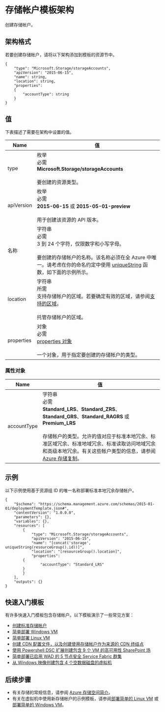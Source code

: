 <properties
    pageTitle="用于存储的 Resource Manager 模板 | Azure"
    description="介绍用于通过模板部署存储帐户的资源管理器架构。"
    services="azure-resource-manager,storage"
    documentationcenter="na"
    author="tfitzmac"
    manager="timlt"
    editor="" />  

<tags
    ms.assetid="25d35683-fe99-4a11-8b1a-b80accab58e7"
    ms.service="azure-resource-manager"
    ms.devlang="na"
    ms.topic="article"
    ms.tgt_pltfrm="na"
    ms.workload="na"
    ms.date="04/05/2016"
    wacn.date="12/26/2016"
    ms.author="tomfitz" />  


# 存储帐户模板架构
创建存储帐户。

## 架构格式
若要创建存储帐户，请将以下架构添加到模板的资源节中。

    {
        "type": "Microsoft.Storage/storageAccounts",
        "apiVersion": "2015-06-15",
        "name": string,
        "location": string,
        "properties": 
        {
            "accountType": string
        }
    }

## 值
下表描述了需要在架构中设置的值。

| Name | 值 |
| --- | --- |
| type |枚举<br />必需<br />**Microsoft.Storage/storageAccounts**<br /><br />要创建的资源类型。 |
| apiVersion |枚举<br />必需<br />**2015-06-15** 或 **2015-05-01-preview**<br /><br />用于创建该资源的 API 版本。 |
| 名称 |字符串<br />必需<br />3 到 24 个字符，仅限数字和小写字母。<br /><br />要创建的存储帐户的名称。该名称必须在全 Azure 中唯一。请考虑在你的命名约定中使用 [uniqueString](/documentation/articles/resource-group-template-functions/#uniquestring) 函数，如下面的示例所示。 |
| location |字符串<br />所需<br />支持存储帐户的区域。若要确定有效的区域，请参阅[支持的区域](/documentation/articles/resource-manager-supported-services/#supported-regions)。<br /><br />托管存储帐户的区域。 |
| properties |对象<br />必需<br />[properties 对象](#properties)<br /><br />一个对象，用于指定要创建的存储帐户的类型。 |

### <a id="properties"></a> 属性对象
| Name | 值 |
| --- | --- |
| accountType |字符串<br />必需<br />**Standard\_LRS**、**Standard\_ZRS**、**Standard\_GRS**、**Standard\_RAGRS** 或 **Premium\_LRS**<br /><br />存储帐户的类型。允许的值对应于标准本地冗余、标准区域冗余、标准地域冗余、标准读取访问地域冗余和高级本地冗余。有关这些帐户类型的信息，请参阅 [Azure 存储复制](/documentation/articles/storage-redundancy/)。 |

## 示例
以下示例使用基于资源组 ID 的唯一名称部署标准本地冗余存储帐户。

    {
        "$schema": "https://schema.management.azure.com/schemas/2015-01-01/deploymentTemplate.json#",
        "contentVersion": "1.0.0.0",
        "parameters": {},
        "variables": {},
        "resources": [
            {
                "type": "Microsoft.Storage/storageAccounts",
                "apiVersion": "2015-06-15",
                "name": "[concat('storage', uniqueString(resourceGroup().id))]",
                "location": "[resourceGroup().location]",
                "properties": 
            {
                    "accountType": "Standard_LRS"
            }
            }
        ],
        "outputs": {}
    }

## 快速入门模板
有许多快速入门模板包含存储帐户。以下模板演示了一些常见方案：

* [创建标准存储帐户](https://github.com/Azure/azure-quickstart-templates/tree/master/101-storage-account-create)
* [简单部署 Windows VM](https://github.com/Azure/azure-quickstart-templates/tree/master/101-vm-simple-windows)
* [简单部署 Linux VM](https://github.com/Azure/azure-quickstart-templates/tree/master/101-vm-simple-linux)
* [创建 CDN 配置文件，以及创建使用存储帐户作为来源的 CDN 终结点](https://github.com/Azure/azure-quickstart-templates/tree/master/201-cdn-with-storage-account)
* [使用 Powershell DSC 扩展创建包含 9 个 VM 的高可用性 SharePoint 场](https://github.com/Azure/azure-quickstart-templates/tree/master/sharepoint-server-farm-ha)
* [简单部署已启用 WAD 的 5 节点安全 Service Fabric 群集](https://github.com/Azure/azure-quickstart-templates/tree/master/service-fabric-secure-cluster-5-node-1-nodetype)
* [从 Windows 映像创建包含 4 个空数据磁盘的虚拟机](https://github.com/Azure/azure-quickstart-templates/tree/master/101-vm-multiple-data-disk)

## 后续步骤
* 有关存储的常规信息，请参阅 [Azure 存储空间简介](/documentation/articles/storage-introduction/)。
* 有关在虚拟机中使用新存储帐户的示例模板，请参阅[部署简单的 Linux VM](https://github.com/Azure/azure-quickstart-templates/tree/master/101-vm-simple-linux/) 或[部署简单的 Windows VM](https://github.com/Azure/azure-quickstart-templates/tree/master/101-vm-simple-windows/)。

<!---HONumber=Mooncake_1219_2016-->